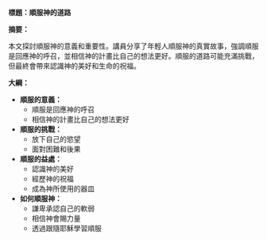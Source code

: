 **標題：順服神的道路**

**摘要：**

本文探討順服神的意義和重要性。講員分享了年輕人順服神的真實故事，強調順服是回應神的呼召，並相信神的計畫比自己的想法更好。順服的道路可能充滿挑戰，但最終會帶來認識神的美好和生命的祝福。

**大綱：**

* **順服的意義：**
    * 順服是回應神的呼召
    * 相信神的計畫比自己的想法更好
* **順服的挑戰：**
    * 放下自己的慾望
    * 面對困難和後果
* **順服的益處：**
    * 認識神的美好
    * 經歷神的祝福
    * 成為神所使用的器皿
* **如何順服神：**
    * 謙卑承認自己的軟弱
    * 相信神會賜力量
    * 透過跟隨耶穌學習順服